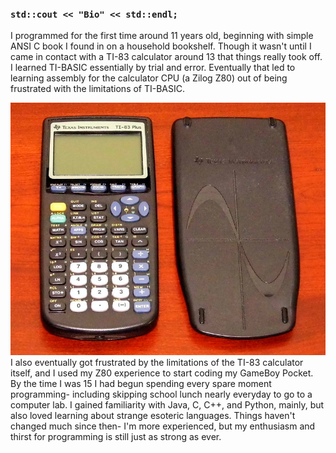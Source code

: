 ### `std::cout << "Bio" << std::endl;`

I programmed for the first time around 11 years old, beginning with simple ANSI C book I found in on a household bookshelf. Though it wasn't until I came in contact with a TI-83 calculator around 13 that things really took off. I learned TI-BASIC essentially by trial and error. Eventually that led to learning assembly for the calculator CPU (a Zilog Z80) out of being frustrated with the limitations of TI-BASIC. 

![Image of TI-83 calculator](https://github.com/emabrey/emabrey/raw/main/ti-83.jpg) I also eventually got frustrated by the limitations of the TI-83 calculator itself, and I used my Z80 experience to start coding my GameBoy Pocket. By the time I was 15 I had begun spending every spare moment programming- including skipping school lunch nearly everyday to go to a computer lab. I gained familiarity with Java, C, C++, and Python, mainly, but also loved learning about strange esoteric languages. Things haven't changed much since then- I'm more experienced, but my enthusiasm and thirst for programming is still just as strong as ever.

<!--
**emabrey/emabrey** is a ✨ _special_ ✨ repository because its `README.md` (this file) appears on your GitHub profile.

Here are some ideas to get you started:

- 🔭 I’m currently working on ...
- 🌱 I’m currently learning ...
- 👯 I’m looking to collaborate on ...
- 🤔 I’m looking for help with ...
- 💬 Ask me about ...
- 📫 How to reach me: ...
- 😄 Pronouns: ...
- ⚡ Fun fact: ...
-->
